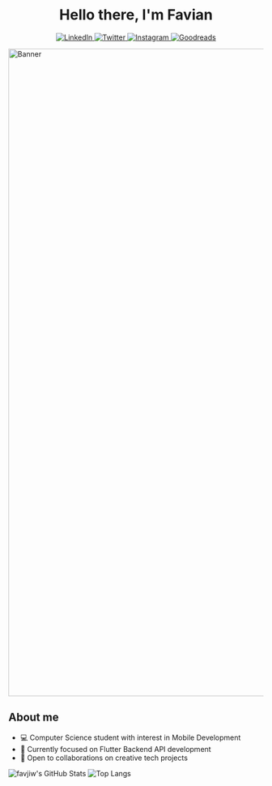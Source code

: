<h1 align="center">Hello there, I'm Favian</h1>
<p align="center">
  <a href="https://www.linkedin.com/in/favjiw">
    <img alt="LinkedIn" src="https://img.shields.io/badge/LinkedIn-0077B5?style=for-the-badge&logo=linkedin&logoColor=white" />
  </a>
  <a href="https://twitter.com/jiwanein">
    <img alt="Twitter" src="https://img.shields.io/badge/Twitter-1DA1F2?style=for-the-badge&logo=twitter&logoColor=white" />
  </a>
  <a href="https://www.instagram.com/favjiw">
    <img alt="Instagram" src="https://img.shields.io/badge/Instagram-E4405F?style=for-the-badge&logo=instagram&logoColor=white" />
  </a>
  <a href="https://www.goodreads.com/user/show/184507558-favian-jiwani">
    <img alt="Goodreads" src="https://img.shields.io/badge/Goodreads-372213?style=for-the-badge&logo=goodreads&logoColor=white" />
  </a>
</p>
<img width="1280" alt="Banner" src="https://github.com/user-attachments/assets/8b7f743b-76c0-4de2-a0ba-34e1a06cee51" />
<h2>About me</h2>
<ul>
  <li>💻 Computer Science student with interest in Mobile Development</li>
  <li>🧠 Currently focused on Flutter Backend API development</li>
  <li>🦾 Open to collaborations on creative tech projects</li>
</ul>

![favjiw's GitHub Stats](https://github-readme-stats.vercel.app/api?username=favjiw&show_icons=true&theme=github_dark&rank_icon=github&hide_title=true)
![Top Langs](https://github-readme-stats.vercel.app/api/top-langs/?username=favjiw&layout=compact)
